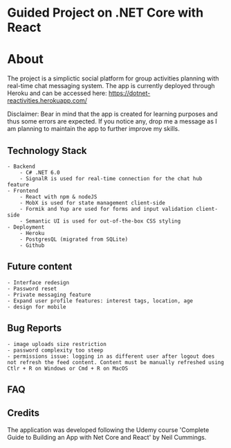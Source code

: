 # Guided Project on .NET Core with React

# About

The project is a simplictic social platform for group activities planning with real-time chat messaging system. The app is currently deployed through Heroku and can be accessed here:
https://dotnet-reactivities.herokuapp.com/

Disclaimer: Bear in mind that the app is created for learning purposes and thus some errors are expected. If you notice any, drop me a message as I am planning to maintain the app to further improve my skills.

## Technology Stack

    - Backend
        - C# .NET 6.0
        - SignalR is used for real-time connection for the chat hub feature
    - Frontend
        - React with npm & nodeJS
        - MobX is used for state management client-side
        - Formik and Yup are used for forms and input validation client-side
        - Semantic UI is used for out-of-the-box CSS styling
    - Deployment
        - Heroku
        - PostgresQL (migrated from SQLite)
        - Github

## Future content

    - Interface redesign
    - Password reset
    - Private messaging feature
    - Expand user profile features: interest tags, location, age
    - design for mobile

## Bug Reports

    - image uploads size restriction
    - password complexity too steep
    - permissions issue: logging in as different user after logout does not refresh the feed content. Content must be manually refreshed using Ctlr + R on Windows or Cmd + R on MacOS

## FAQ

## Credits

The application was developed following the Udemy course 'Complete Guide to Building an App with Net Core and React' by Neil Cummings.
